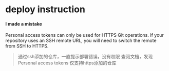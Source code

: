 # deploy instruction

#### I made a mistake
Personal access tokens can only be used for HTTPS Git operations. If your repository uses an SSH remote URL, you will need to switch the remote from SSH to HTTPS.

> 通过ssh添加的仓库，一直提示部署错误，没有权限
> 查阅文档，发现 Personal access tokens 仅支持https添加的仓库